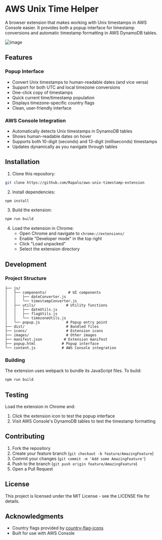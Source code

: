 # AWS Unix Time Helper

A browser extension that makes working with Unix timestamps in AWS Console easier. It provides both a popup interface for timestamp conversions and automatic timestamp formatting in AWS DynamoDB tables.

![image](https://github.com/user-attachments/assets/1d16d41c-4a57-4c68-8b66-d0b8aab5b6bd)

## Features

### Popup Interface
- Convert Unix timestamps to human-readable dates (and vice versa)
- Support for both UTC and local timezone conversions
- One-click copy of timestamps
- Quick current time/timestamp population
- Displays timezone-specific country flags
- Clean, user-friendly interface

### AWS Console Integration
- Automatically detects Unix timestamps in DynamoDB tables
- Shows human-readable dates on hover
- Supports both 10-digit (seconds) and 13-digit (milliseconds) timestamps
- Updates dynamically as you navigate through tables

## Installation

1. Clone this repository:
```bash
git clone https://github.com/Rapalo/aws-unix-timestamp-extension
```

2. Install dependencies:
```bash
npm install
```

3. Build the extension:
```bash
npm run build
```

4. Load the extension in Chrome:
   - Open Chrome and navigate to `chrome://extensions/`
   - Enable "Developer mode" in the top right
   - Click "Load unpacked"
   - Select the extension directory

## Development

### Project Structure
```
├── js/
│   ├── components/          # UI components
│   │   ├── dateConverter.js
│   │   └── timestampConverter.js
│   ├── utils/              # Utility functions
│   │   ├── dateUtils.js
│   │   ├── flagUtils.js
│   │   └── timezoneUtils.js
│   └── popup.js            # Popup entry point
├── dist/                   # Bundled files
├── icons/                  # Extension icons
├── images/                 # Other images
├── manifest.json          # Extension manifest
├── popup.html            # Popup interface
└── content.js            # AWS Console integration
```

### Building
The extension uses webpack to bundle its JavaScript files. To build:

```bash
npm run build
```

## Testing
Load the extension in Chrome and:
1. Click the extension icon to test the popup interface
2. Visit AWS Console's DynamoDB tables to test the timestamp formatting

## Contributing

1. Fork the repository
2. Create your feature branch (`git checkout -b feature/AmazingFeature`)
3. Commit your changes (`git commit -m 'Add some AmazingFeature'`)
4. Push to the branch (`git push origin feature/AmazingFeature`)
5. Open a Pull Request

## License

This project is licensed under the MIT License - see the LICENSE file for details.

## Acknowledgments

- Country flags provided by [country-flag-icons](http://purecatamphetamine.github.io/country-flag-icons/)
- Built for use with AWS Console
